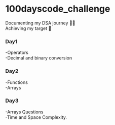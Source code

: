 # 100dayscode_challenge
Documenting my DSA journey 📝📒 <br/>
Achieving my target 🎯<br/>

<h3>Day1</h3>
-Operators <br/>
-Decimal and binary conversion

<h3>Day2</h3>
-Functions <br/>
-Arrays

<h3>Day3</h3>
-Arrays Questions <br/>
-Time and Space Complexity.
